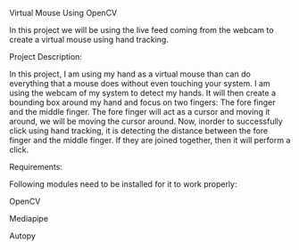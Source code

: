 Virtual Mouse Using OpenCV

In this project we will be using the live feed coming from the webcam to create a virtual mouse using hand tracking.

Project Description:

In this project, I am using my hand as a virtual mouse than can do everything that a mouse does without even touching your system. I am using the webcam of my system to detect my hands. It will then create a bounding box around my hand and focus on two fingers: The fore finger and the middle finger. The fore finger will act as a cursor and moving it around, we will be moving the cursor around. Now, inorder to successfully click using hand tracking, it is detecting the distance between the fore finger and the middle finger. If they are joined together, then it will perform a click.


Requirements:

Following modules need to be installed for it to work properly:

OpenCV

Mediapipe

Autopy
